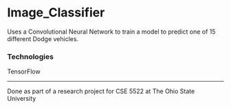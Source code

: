 # Image_Classifier

Uses a Convolutional Neural Network to train a model to predict one of 15 different Dodge vehicles.

### Technologies
TensorFlow

---

Done as part of a research project for CSE 5522 at The Ohio State University
